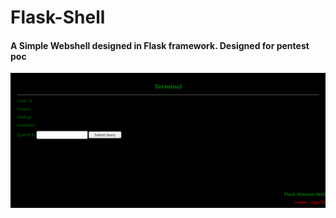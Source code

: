 # Flask-Shell

<h4> A Simple Webshell designed in Flask framework. Designed for pentest poc</h4>


![Test Image 1](shell.png)
